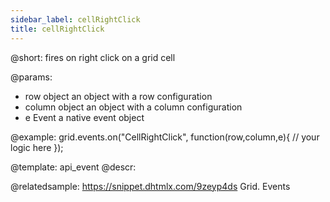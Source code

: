 ```yaml
---
sidebar_label: cellRightClick
title: cellRightClick
---          
```


@short:
fires on right click on a grid cell

@params:
- row			object		an object with a row configuration
- column		object		an object with a column configuration
- e				Event		a native event object


@example:
grid.events.on("CellRightClick", function(row,column,e){
     // your logic here
});


@template: api_event
@descr:


@relatedsample:
https://snippet.dhtmlx.com/9zeyp4ds	Grid. Events
